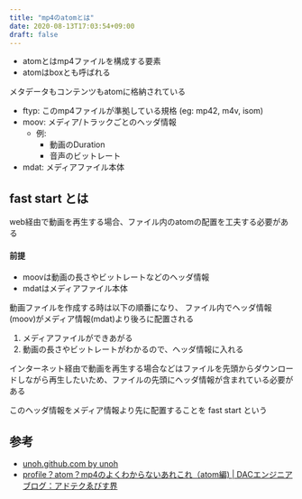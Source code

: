 ```yaml
---
title: "mp4のatomとは"
date: 2020-08-13T17:03:54+09:00
draft: false
---
```


- atomとはmp4ファイルを構成する要素
- atomはboxとも呼ばれる

メタデータもコンテンツもatomに格納されている

- ftyp: このmp4ファイルが準拠している規格 (eg: mp42, m4v, isom)
- moov: メディア/トラックごとのヘッダ情報
  - 例:
    - 動画のDuration
    - 音声のビットレート
- mdat: メディアファイル本体


## fast start とは

web経由で動画を再生する場合、ファイル内のatomの配置を工夫する必要がある

#### 前提

- moovは動画の長さやビットレートなどのヘッダ情報
- mdatはメディアファイル本体

動画ファイルを作成する時は以下の順番になり、
ファイル内でヘッダ情報(moov)がメディア情報(mdat)より後ろに配置される

1. メディアファイルができあがる
2. 動画の長さやビットレートがわかるので、ヘッダ情報に入れる

インターネット経由で動画を再生する場合などはファイルを先頭からダウンロードしながら再生したいため、ファイルの先頭にヘッダ情報が含まれている必要がある

このヘッダ情報をメディア情報より先に配置することを fast start という


## 参考

- [unoh.github.com by unoh](https://unoh.github.io/2007/09/12/mp43gpp3gpp2.html)
- [profile？atom？mp4のよくわからないあれこれ（atom編) | DACエンジニアブログ：アドテクゑびす界](http://yebisupress.dac.co.jp/2015/11/04/profile%EF%BC%9Fatom%EF%BC%9Fmp4%E3%81%AE%E3%82%88%E3%81%8F%E3%82%8F%E3%81%8B%E3%82%89%E3%81%AA%E3%81%84%E3%81%82%E3%82%8C%E3%81%93%E3%82%8C%EF%BC%88atom%E7%B7%A8/)

